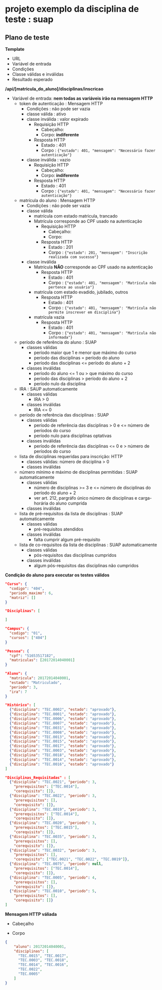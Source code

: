 # projeto exemplo da disciplina de teste : suap

## Plano de teste

**Template**
- URL
- Variável de entrada
- Condições
- Classe válidas e inválidas
- Resultado esperado

**/api/[matricula_do_aluno]/disciplinas/inscricao**
- Variável de entrada: __nem todas as variáveis irão na mensagem HTTP__
  - token de autenticação : Mensagem HTTP
    - Condições : não pode ser vazia
    - classe válida : ativo
    - classe inválida : valor expirado
      - Requisição HTTP
        - Cabeçalho:
        - Corpo: __indiferente__
      - Resposta HTTP
        - Estado : 401
        - Corpo : ```{"estado": 401, "mensagem": "Necessário fazer autenticação"}```
    - classe inválida : vazio
      - Requisição HTTP
        - Cabeçalho:
        - Corpo: __indiferente__
      - Resposta HTTP
        - Estado : 401
        - Corpo : ```{"estado": 401, "mensagem": "Necessário fazer autenticação"}```
  - matrícula do aluno : Mensagem HTTP
    - Condições : não pode ser vazia
    - classe válida
      - matrícula com estado matricula, trancado
      - Matrícula corresponde ao CPF usado na autenticação
        - Requisição HTTP
          - Cabeçalho:
          - Corpo:
        - Resposta HTTP
          - Estado : 201
          - Corpo : ```{"estado": 201, "mensagem": "Inscrição realizada com sucesso"}```
    - classe inválida
      - Matrícula **NÃO** corresponde ao CPF usado na autenticação
        - Resposta HTTP
          - Estado : 401
          - Corpo : ```{"estado": 401, "mensagem": "Matrícula não pertence ao usuário"}```
      - matrícula com estado evadido, jubilado, outros
        - Resposta HTTP
          - Estado : 401
          - Corpo : ```{"estado": 401, "mensagem": "Matrícula não permite inscrever em disciplina"}```
      - matrícula vazia
        - Resposta HTTP
          - Estado : 401
          - Corpo : ```{"estado": 401, "mensagem": "Matrícula não informada"}```
  - período de referência do aluno : SUAP
    - classes válidas
      - período maior que 1 e menor que máximo do curso
      - período das disciplinas = período do aluno
      - período das disciplinas <= período do aluno + 2
    - classes inválidas
      - período do aluno <= 1 ou > que máximo do curso
      - período das disciplinas > período do aluno + 2
      - período nulo da disciplina
  - IRA : SAUP automaticamente
    - classes válidas
      - IRA > 0
    - classes inválidas
      - IRA <= 0
  - período de referência das disciplinas : SUAP
    - classes válidas
      - período de referência das disciplinas > 0 e <= número de períodos do curso
      - período nulo para disciplinas optativas
    - classes inválidas
      - período de referência das disciplinas <= 0 e > número de períodos do curso
  - lista de disciplinas requeridas para inscrição: HTTP
    - classes válidas: número de disciplina > 0
    - classes inválidas
  - número mínimo e máximo de disciplinas permitidas : SUAP automaticamente
    - classes válidas
      - número de disciplinas >= 3 e <= número de disciplinas do período do aluno + 2
      - ver art. 212, pargráfo único número de disciplinas e carga-horária do aluno cumprida
    - classes inválidas
  - lista de pré-requisitos da lista de disciplinas : SUAP automaticamente
    - classes válidas
      - pré-requisitos atendidos
    - classes inválidas
      - falta cumprir algum pré-requisito
  - lista de co-requisitos da lista de disciplinas : SUAP automaticamente
    - classes válidas
      - pós-requisitos das disciplinas cumpridos
    - classes inválidas
      - algum pós-requisitos das disciplinas não cumpridos


**Condição do aluno para executar os testes válidos**
```json
"Curso": {
  "codigo": "404",
  "periodo_maximo": 6,
  "matriz": []
}

"Disciplinas": [

]

"Campus": {
  "codigo": "01",
  "cursos": ["404"]
}

"Pessoa": {
  "cpf": "51653517182",
  "matriculas": [20172014040001]
}

"Aluno": {
  "matricula": 20172014040001,
  "estado": "Matriculado",
  "periodo": 3,
  "ira": 7
}

"Histórico": [
  {"disciplina": "TEC.0002", "estado": "aprovado"},
  {"disciplina": "TEC.0001", "estado": "aprovado"},
  {"disciplina": "TEC.0006", "estado": "aprovado"},
  {"disciplina": "TEC.0007", "estado": "aprovado"},
  {"disciplina": "TEC.0031", "estado": "aprovado"},
  {"disciplina": "TEC.0008", "estado": "aprovado"},
  {"disciplina": "TEC.0013", "estado": "aprovado"},
  {"disciplina": "TEC.0015", "estado": "aprovado"},
  {"disciplina": "TEC.0017", "estado": "aprovado"},
  {"disciplina": "TEC.0003", "estado": "aprovado"},
  {"disciplina": "TEC.0018", "estado": "aprovado"},
  {"disciplina": "TEC.0014", "estado": "aprovado"},
  {"disciplina": "TEC.0016", "estado": "aprovado"}
]

"Disciplinas_Requisitadas" : [
  {"disciplina": "TEC.0021", "periodo": 3,
    "prerequisitos": ["TEC.0014"],
    "corequisito": []},
  {"disciplina": "TEC.0022", "periodo": 3,
    "prerequisitos": [],
    "corequisito": []},
  {"disciplina": "TEC.0019", "periodo": 3,
    "prerequisitos": ["TEC.0014"],
    "corequisito": []},
  {"disciplina": "TEC.0020", "periodo": 3,
    "prerequisitos": ["TEC.0015"],
    "corequisito": []},
  {"disciplina": "TEC.0035", "periodo": 3,
    "prerequisitos": [],
    "corequisito": []},
  {"disciplina": "TEC.0032", "periodo": 3,
    "prerequisitos": [],
    "corequisito": ["TEC.0021", "TEC.0022", "TEC.0019"]},
  {"disciplina": "TEC.0075", "periodo": null,
    "prerequisitos": ["TEC.0014"],
    "corequisito": []},
  {"disciplina": "TEC.0005", "periodo": 4,
    "prerequisitos": [],
    "corequisito": []},
  {"disciplina": "TEC.0010", "periodo": 5,
    "prerequisitos": [],
    "corequisito": []}
]

```

**Mensagem HTTP váliada**
- Cabeçalho

- Corpo
```json
{
    "aluno": 20172014040001,
    "disciplinas": [
      "TEC.0015", "TEC.0017",
      "TEC.0003", "TEC.0018",
      "TEC.0014", "TEC.0016",
      "TEC.0022",
      "TEC.0005"
    ]
}
```
